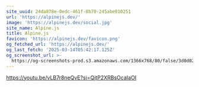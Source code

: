 ```yaml
---
site_uuid: 24da878e-0edc-461f-8b70-245abe010251
url: 'https://alpinejs.dev/'
image: 'https://alpinejs.dev/social.jpg'
site_name: Alpine.js
title: Alpine.js
favicon: 'https://alpinejs.dev/favicon.png'
og_fetched_url: 'https://alpinejs.dev/'
og_last_fetch: '2025-03-14T05:42:17.125Z'
og_screenshot_url: >-
  https://og-screenshots-prod.s3.amazonaws.com/1366x768/80/false/3d0d02d1bfa8ea6232fb3c0fb9181a6ccff6be879a64661c1e4a3d23b650f235.jpeg
---
```



https://youtu.be/vLB7r8neQvE?si=QjtP2XRBsOcaIaOI
